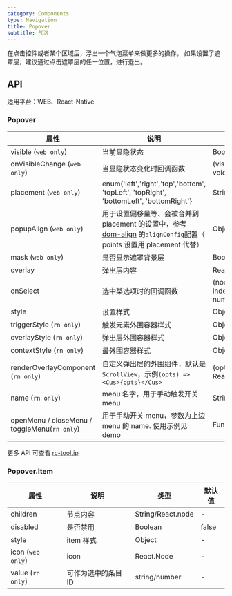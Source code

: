 ```yaml
---
category: Components
type: Navigation
title: Popover
subtitle: 气泡
---
```


在点击控件或者某个区域后，浮出一个气泡菜单来做更多的操作。
如果设置了遮罩层，建议通过点击遮罩层的任一位置，进行退出。


## API

适用平台：WEB、React-Native

### Popover

属性 | 说明 | 类型 | 默认值
----|-----|------|------
| visible (`web only`)   | 当前显隐状态    | Boolean |  false   |
| onVisibleChange (`web only`)   | 当显隐状态变化时回调函数    | (visible: bool): void |  -   |
| placement (`web only`)   | enum{'left','right','top','bottom', 'topLeft', 'topRight', 'bottomLeft', 'bottomRight'} | String |  'bottomRight'   |
| popupAlign (`web only`)   | 用于设置偏移量等、会被合并到 placement 的设置中，参考 [dom-align](https://github.com/yiminghe/dom-align) 的`alignConfig`配置（ points 设置用 placement 代替）   | Object |  `{ overflow: { adjustY: 0, adjustX: 0 } }` (禁掉位置自动适应) |
| mask (`web only`)   | 是否显示遮罩背景层    | Boolean |  false  |
| overlay   | 弹出层内容    | React.node |  -   |
| onSelect   | 选中某选项时的回调函数    | (node: any, index?: number): void |  -   |
| style  |  设置样式  | Object |  -   |
| triggerStyle (`rn only`)   | 触发元素外围容器样式    | Object |  -   |
| overlayStyle (`rn only`)   | 弹出层外围容器样式    | Object |  -   |
| contextStyle (`rn only`)   | 最外围容器样式    | Object |  -   |
| renderOverlayComponent (`rn only`)   | 自定义弹出层的外围组件，默认是`ScrollView`，示例`(opts) => <Cus>{opts}</Cus>`  | (opts: any): React.Node |  -   |
| name (`rn only`)   | menu 名字，用于手动触发开关 menu    | String |  -   |
| openMenu / closeMenu / toggleMenu(`rn only`)   | 用于手动开关 menu，参数为上边 menu 的 name. 使用示例见 demo  | Function(name) |  -   |

更多 API 可查看 [rc-tooltip](https://github.com/react-component/tooltip#api)

### Popover.Item

属性 | 说明 | 类型 | 默认值
----|-----|------|------
| children   | 节点内容    | String/React.node |  -   |
| disabled   | 是否禁用    | Boolean |  false   |
| style  | item 样式    | Object |  -   |
| icon (`web only`)  | icon   | React.Node |  -   |
| value (`rn only`)  | 可作为选中的条目ID   | string/number |  -   |
